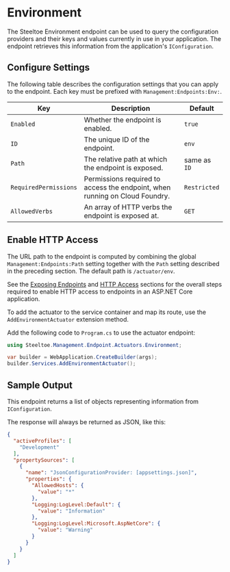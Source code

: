 # Environment

The Steeltoe Environment endpoint can be used to query the configuration providers and their keys and values currently in use in your application. The endpoint retrieves this information from the application's `IConfiguration`.

## Configure Settings

The following table describes the configuration settings that you can apply to the endpoint.
Each key must be prefixed with `Management:Endpoints:Env:`.

| Key | Description | Default |
| --- | --- | --- |
| `Enabled` | Whether the endpoint is enabled. | `true` |
| `ID` | The unique ID of the endpoint. | `env` |
| `Path` | The relative path at which the endpoint is exposed. | same as `ID` |
| `RequiredPermissions` | Permissions required to access the endpoint, when running on Cloud Foundry. | `Restricted` |
| `AllowedVerbs` | An array of HTTP verbs the endpoint is exposed at. | `GET` |

## Enable HTTP Access

The URL path to the endpoint is computed by combining the global `Management:Endpoints:Path` setting together with the `Path` setting described in the preceding section.
The default path is `/actuator/env`.

See the [Exposing Endpoints](./using-endpoints.md#exposing-endpoints) and [HTTP Access](./using-endpoints.md#http-access) sections for the overall steps required to enable HTTP access to endpoints in an ASP.NET Core application.

To add the actuator to the service container and map its route, use the `AddEnvironmentActuator` extension method.

Add the following code to `Program.cs` to use the actuator endpoint:

```csharp
using Steeltoe.Management.Endpoint.Actuators.Environment;

var builder = WebApplication.CreateBuilder(args);
builder.Services.AddEnvironmentActuator();
```

## Sample Output

This endpoint returns a list of objects representing information from `IConfiguration`.

The response will always be returned as JSON, like this:

```json
{
  "activeProfiles": [
    "Development"
  ],
  "propertySources": [
    {
      "name": "JsonConfigurationProvider: [appsettings.json]",
      "properties": {
        "AllowedHosts": {
          "value": "*"
        },
        "Logging:LogLevel:Default": {
          "value": "Information"
        },
        "Logging:LogLevel:Microsoft.AspNetCore": {
          "value": "Warning"
        }
      }
    }
  ]
}
```
